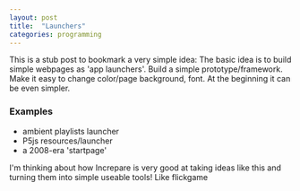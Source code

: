 ```yaml
---
layout: post
title:  "Launchers"
categories: programming
---
```


This is a stub post to bookmark a very simple idea: The basic idea is to build simple webpages as 'app launchers'. Build a simple prototype/framework. Make it easy to change color/page background, font. At the beginning it can be even simpler.

### Examples
* ambient playlists launcher
* P5js resources/launcher
* a 2008-era 'startpage'

I'm thinking about how Increpare is very good at taking ideas like this and turning them into simple useable tools! Like flickgame
